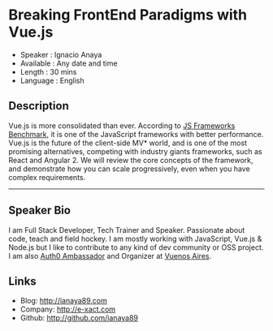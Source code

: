 Breaking FrontEnd Paradigms with Vue.js
=======================================

* Speaker   : Ignacio Anaya
* Available : Any date and time
* Length    : 30 mins
* Language  : English

Description
-----------

Vue.js is more consolidated than ever. According to [JS Frameworks Benchmark](http://www.stefankrause.net/js-frameworks-benchmark5/webdriver-ts/table.html), it is one of the JavaScript frameworks with better performance. Vue.js is the future of the client-side MV* world, and is one of the most promising alternatives, competing with industry giants frameworks, such as React and Angular 2. We will review the core concepts of the framework, and demonstrate how you can scale progressively, even when you have complex requirements.

---------------

Speaker Bio
-----------

I am Full Stack Developer, Tech Trainer and Speaker. Passionate about code, teach and field hockey. I am mostly working with JavaScript, Vue.js & Node.js but I like to contribute to any kind of dev community or OSS project. I am also [Auth0 Ambassador](https://auth0.com/ambassador-program) and Organizer at [Vuenos Aires](vuenosair.es).

Links
-----

* Blog: http://ianaya89.com
* Company: http://e-xact.com
* Github: http://github.com/ianaya89
